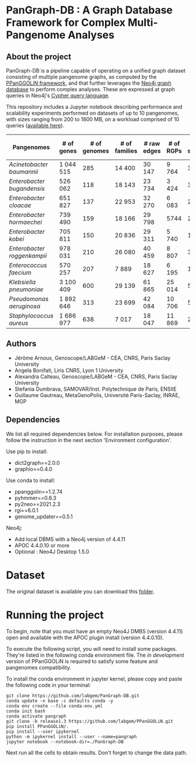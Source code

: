 # PanGraph-DB : A Graph Database Framework for Complex Multi-Pangenome Analyses

## About the project

PanGraph-DB is a pipeline capable of operating on a unified graph dataset consisting of multiple pangenome graphs, as computed by the [PPanGGOLiN framework](https://github.com/labgem/PPanGGOLiN), and that further leverages the [Neo4j graph database](https://neo4j.com/) to perform complex analyses. These are expressed at graph queries in Neo4j's [Cypher query language](https://neo4j.com/developer/cypher/).

This repository includes a Jupyter notebook describing performance and scalability experiments performed on datasets of up to 10 pangenomes, with sizes ranging from 200 to 1800 MB, on a workload comprised of 10 queries ([available here](./script/python/wf.py)).

| Pangenomes                  | \# of genes | \# of genomes | \# of families | \# raw edges | \# of RGPs | \# of spots | \# of modules | HDF5 size (MB) |
|-----------------------------|-------------|---------------|----------------|--------------|------------|-------------|---------------|----------------|
| *Acinetobacter baumannii*   | 1 044 515   | 285           | 14 400         | 30 147       | 9 764      | 364         | 609           | 616            |
| *Enterobacter bugandensis*  | 526 062     | 118           | 18 143         | 23 734       | 3 424      | 326         | 250           | 212            |
| *Enterobacter cloacae*      | 651 827     | 137           | 22 953         | 32 270       | 6 083      | 292         | 526           | 358            |
| *Enterobacter hormaechei*   | 739 490     | 159           | 18 166         | 29 798       | 5744       | 280         | 742           | 415            |
| *Enterobacter kobei*        | 705 811     | 150           | 20 836         | 29 311       | 5 740      | 181         | 535           | 386            |
| *Enterobacter roggenkampii* | 978 031     | 210           | 26 080         | 40 459       | 8 807      | 319         | 712           | 537            |
| *Enterococcus faecium*      | 570 257     | 207           | 7 889          | 18 627       | 6 195      | 189         | 318           | 301            |
| *Klebsiella pneumoniae*     | 3 100 409   | 600           | 29 139         | 61 865       | 25 014     | 529         | 1 167         | 1 800          |
| *Pseudomonas aeruginosa*    | 1 892 646   | 313           | 23 699         | 42 084       | 10 706     | 543         | 909           | 1200           |
| *Staphylococcus aureus*     | 1 686 977   | 638           | 7 017          | 18 047       | 11 869     | 268         | 203           | 991            |


## Authors
- Jérôme Arnoux, Genoscope/LABGeM - CEA, CNRS, Paris Saclay University
- Angela Bonifati, Liris CNRS, Lyon 1 University
- Alexandra Calteau, Genoscope/LABGeM - CEA, CNRS, Paris Saclay University 
- Stefania Dumbrava, SAMOVAR/Inst. Polytechnique de Paris, ENSIIE 
- Guillaume Gautreau, MetaGenoPolis, Université Paris-Saclay, INRAE, MGP

## Dependencies
We list all required dependencies below. For installation purposes, please follow the instruction in the next section 'Environment configuration'.

Use pip to install:
- dict2graph==2.0.0
- graphio==0.4.0

Use conda to install:
- ppanggolin==1.2.74
- pyhmmer==0.6.3
- py2neo==2021.2.3
- rgi==6.0.1
- genome_updater==0.5.1

Neo4j:
- Add local DBMS with a Neo4j version of 4.4.11
- APOC 4.4.0.10 or more
- Optional : Neo4J Desktop 1.5.0

# Dataset

The original dataset is available you can download this [folder](https://drive.google.com/drive/folders/1eZ7GQgU5tAgfryK31EPV6OP2wVRrj79B?usp=share_link).

# Running the project
To begin, note that you must have an empty Neo4J DMBS (version 4.4.11) open and available with the APOC plugin install (version 4.4.0.10).

To execute the following script, you will need to install some packages. They're listed in the following conda environment file. The *in development* version of PPanGGOLiN is required to satisfy some feature and pangenomes compatibility.

To install the conda environment in jupyter kernel, please copy and paste the following code in your terminal:
```
git clone https://github.com/labgem/PanGraph-DB.git
conda update -n base -c defaults conda -y
conda env create --file conda-env.yml
conda init bash
conda activate pangraph
git clone -b release1.3 https://github.com/labgem/PPanGGOLiN.git
pip install PPanGGOLiN/.
pip install --user ipykernel
python -m ipykernel install --user --name=pangraph
jupyter notebook --notebook-dir=./PanGraph-DB
```

Next run all the cells to obtain results. Don't forget to change the data path.